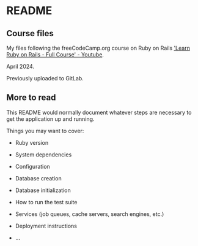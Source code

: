 # README

## Course files

My files following the freeCodeCamp.org course on Ruby on Rails ['Learn Ruby on Rails - Full Course' - Youtube](https://www.youtube.com/watch?v=fmyvWz5TUWg).

April 2024.

Previously uploaded to GitLab.

## More to read

This README would normally document whatever steps are necessary to get the
application up and running.

Things you may want to cover:

* Ruby version

* System dependencies

* Configuration

* Database creation

* Database initialization

* How to run the test suite

* Services (job queues, cache servers, search engines, etc.)

* Deployment instructions

* ...

